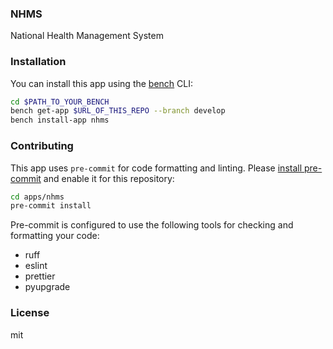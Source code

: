 ### NHMS

National Health Management System

### Installation

You can install this app using the [bench](https://github.com/frappe/bench) CLI:

```bash
cd $PATH_TO_YOUR_BENCH
bench get-app $URL_OF_THIS_REPO --branch develop
bench install-app nhms
```

### Contributing

This app uses `pre-commit` for code formatting and linting. Please [install pre-commit](https://pre-commit.com/#installation) and enable it for this repository:

```bash
cd apps/nhms
pre-commit install
```

Pre-commit is configured to use the following tools for checking and formatting your code:

- ruff
- eslint
- prettier
- pyupgrade

### License

mit
